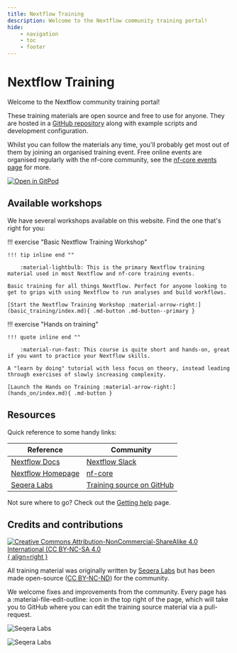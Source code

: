 ```yaml
---
title: Nextflow Training
description: Welcome to the Nextflow community training portal!
hide:
    - navigation
    - toc
    - footer
---
```


# Nextflow Training

Welcome to the Nextflow community training portal!

These training materials are open source and free to use for anyone.
They are hosted in a [GitHub repository](https://github.com/nextflow-io/training) along with example scripts and development configuration.

Whilst you can follow the materials any time, you'll probably get most out of them by joining an organised training event.
Free online events are organised regularly with the nf-core community, see the [nf-core events page](https://nf-co.re/events) for more.

[![Open in GitPod](https://img.shields.io/badge/Gitpod-%20Open%20in%20Gitpod-908a85?logo=gitpod)](https://gitpod.io/#https://github.com/nextflow-io/training)

## Available workshops

We have several workshops available on this website.
Find the one that's right for you:

!!! exercise "Basic Nextflow Training Workshop"

    !!! tip inline end ""

        :material-lightbulb: This is the primary Nextflow training material used in most Nextflow and nf-core training events.

    Basic training for all things Nextflow. Perfect for anyone looking to get to grips with using Nextflow to run analyses and build workflows.

    [Start the Nextflow Training Workshop :material-arrow-right:](basic_training/index.md){ .md-button .md-button--primary }

!!! exercise "Hands on training"

    !!! quote inline end ""

        :material-run-fast: This course is quite short and hands-on, great if you want to practice your Nextflow skills.

    A "learn by doing" tutorial with less focus on theory, instead leading through exercises of slowly increasing complexity.

    [Launch the Hands on Training :material-arrow-right:](hands_on/index.md){ .md-button }

## Resources

Quick reference to some handy links:

| Reference                                                   |  Community                                                           |
| ----------------------------------------------------------- | -------------------------------------------------------------------- |
| [Nextflow Docs](https://nextflow.io/docs/latest/index.html) | [Nextflow Slack](https://www.nextflow.io/slack-invite.html)          |
| [Nextflow Homepage](https://nextflow.io/)                   | [nf-core](https://nf-co.re/)                                         |
| [Seqera Labs](https://seqera.io/)                           | [Training source on GitHub](https://github.com/nextflow-io/training) |

Not sure where to go? Check out the [Getting help](help.md) page.

## Credits and contributions

[![Creative Commons Attribution-NonCommercial-ShareAlike 4.0 International (CC BY-NC-SA 4.0](assets/img/cc_by-nc-nd.svg){ align=right }](https://creativecommons.org/licenses/by-nc-nd/4.0/)

All training material was originally written by [Seqera Labs](https://seqera.io) but has been made open-source ([CC BY-NC-ND](https://creativecommons.org/licenses/by-nc-nd/4.0/)) for the community.

We welcome fixes and improvements from the community.
Every page has a :material-file-edit-outline: icon in the top right of the page, which will take you to GitHub where you can edit the training source material via a pull-request.

<div markdown class="homepage_logos">

![Seqera Labs](assets/img/seqera_logo.svg#only-light)

![Seqera Labs](assets/img/seqera_logo_dark.svg#only-dark)

</div>

